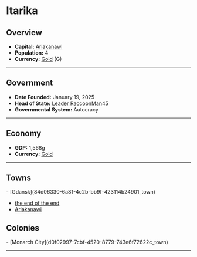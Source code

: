 <!--UNDEDITED FILE, remove this entire line if this file has been edited!-->
# <!--NAME-->Itarika<!--NAME-->

## Overview

- **Capital:** <!--CAPITAL_LINK-->[Ariakanawi](dcebc0b4-9c43-4fd0-bdf7-4a6f5d2f05f3_town)<!--CAPITAL_LINK-->
- **Population:** <!--POPULATION-->4<!--POPULATION-->
- **Currency:** <!--CURRENCY_LINK-->[Gold](Gold_currency)<!--CURRENCY_LINK--> (<!--CURRENCY_ABV-->G<!--CURRENCY_ABV-->)

---

## Government

- **Date Founded:** <!--FOUNDED-->January 19, 2025<!--FOUNDED-->
- **Head of State:** <!--LEADER_TITLE_LINK-->[Leader RaccoonMan45](RaccoonMan45_user)<!--LEADER_TITLE_LINK-->
- **Governmental System:** <!--GOVERNMENT-->Autocracy<!--GOVERNMENT-->

---

## Economy

- **GDP:** <!--GDP-->1,568g<!--GDP-->
- **Currency:** <!--CURRENCY_LINK-->[Gold](Gold_currency)<!--CURRENCY_LINK-->

---

## Towns

<!--TOWNS-->- [Gdansk](84d06330-6a81-4c2b-bb9f-423114b24901_town)
- [the end of the end](878e354f-5a85-43bc-bb43-bcbf213032c1_town)
- [Ariakanawi](dcebc0b4-9c43-4fd0-bdf7-4a6f5d2f05f3_town)<!--TOWNS-->

## Colonies

<!--COLONIES-->- [Monarch City](d0f02997-7cbf-4520-8779-743e6f72622c_town)<!--COLONIES-->

---